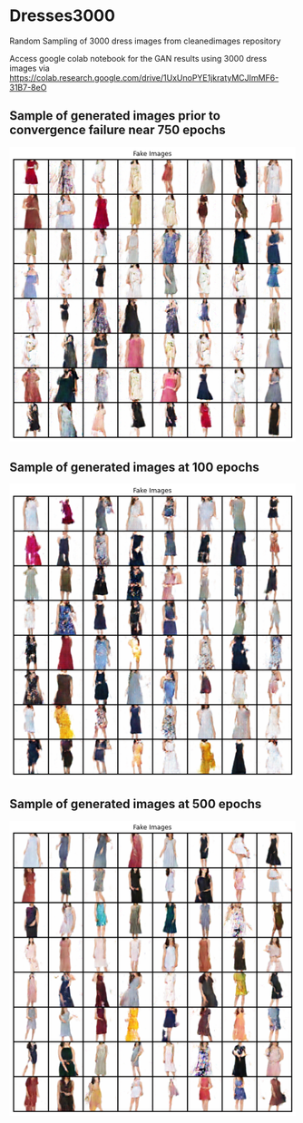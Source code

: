 # Dresses3000
 Random Sampling of 3000 dress images from cleanedimages repository
 
Access google colab notebook for the GAN results using 3000 dress images  via https://colab.research.google.com/drive/1UxUnoPYE1jkratyMCJImMF6-31B7-8eO

## Sample of generated images prior to convergence failure near 750 epochs
![Generated images from 3000 randomly sampled cleaned/processed images](https://github.com/mingxiuuuuu/Dresses3000/blob/master/dresses%20generated_3000%20randomly%20selected%20cleaned%20images.png)

## Sample of generated images at 100 epochs
![Generated images from 3000 randomly sampled cleaned/processed images](https://github.com/mingxiuuuuu/Dresses3000/blob/master/dresses%20generated3000_100%20epochs.png)

## Sample of generated images at 500 epochs
![Generated images from 3000 randomly sampled cleaned/processed images](https://github.com/mingxiuuuuu/Dresses5000/blob/master/generated%20image_500%20epochs.png)
